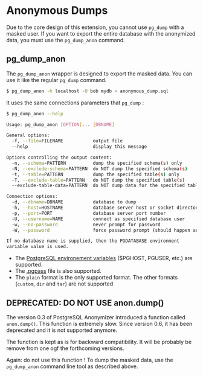 Anonymous Dumps
===============================================================================

Due to the core design of this extension, you cannot use `pg_dump` with a masked 
user. If you want to export the entire database with the anonymized data, you 
must use the `pg_dump_anon` command.


pg_dump_anon
------------------------------------------------------------------------------

The `pg_dump_anon` wrapper is designed to export the masked data. You can use 
it like the regular `pg_dump` command.

```bash
$ pg_dump_anon -h localhost -U bob mydb > anonymous_dump.sql
```

It uses the same connections parameters that `pg_dump` :

```bash
$ pg_dump_anon --help

Usage: pg_dump_anon [OPTION]... [DBNAME]

General options:
  -f, --file=FILENAME           output file
  --help                        display this message

Options controlling the output content:
  -n, --schema=PATTERN          dump the specified schema(s) only
  -N, --exclude-schema=PATTERN  do NOT dump the specified schema(s)
  -t, --table=PATTERN           dump the specified table(s) only
  -T, --exclude-table=PATTERN   do NOT dump the specified table(s)
  --exclude-table-data=PATTERN  do NOT dump data for the specified table(s)

Connection options:
  -d, --dbname=DBNAME           database to dump
  -h, --host=HOSTNAME           database server host or socket directory
  -p, --port=PORT               database server port number
  -U, --username=NAME           connect as specified database user
  -w, --no-password             never prompt for password
  -W, --password                force password prompt (should happen automatically)

If no database name is supplied, then the PGDATABASE environment
variable value is used.

```


* The [PostgreSQL environement variables] ($PGHOST, PGUSER, etc.) are supported. 
* The [.pgpass] file is also supported.
* The `plain` format is the only supported format. The other formats (`custom`, `dir`
  and `tar`) are not supported

[PostgreSQL environement variables]: https://www.postgresql.org/docs/current/libpq-envars.html
[.pgpass]: https://www.postgresql.org/docs/current/libpq-pgpass.html



DEPRECATED: DO NOT USE anon.dump()
------------------------------------------------------------------------------

The version 0.3 of PostgreSQL Anonymizer introduced a function called 
`anon.dump()`. This function is extremely slow. Since version 0.6, it has 
been deprecated and it is not supported anymore.

The function is kept as is for backward compatibility. It will be probably be
remove from one ogf the forthcoming versions.

Again: do not use this function ! To dump the masked data, use the 
`pg_dump_anon` command line tool as described above.
